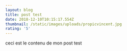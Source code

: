 ```yaml
---
layout: blog
title: post test
date: 2018-12-10T10:15:17.554Z
thumbnail: /static/images/uploads/propicvincent.jpg
rating: '5'
---
```

ceci est le contenu de mon post test
